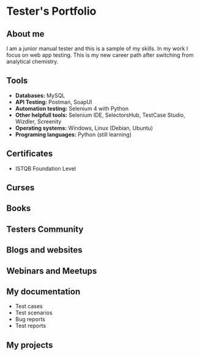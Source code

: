 # Tester's Portfolio
## About me
I am a junior manual tester and this is a sample of my skills. In my work I focus on web app testing. This is my new career path after switching from analytical chemistry.
## Tools
* **Databases:** MySQL
* **API Testing:** Postman, SoapUI
* **Automation testing:** Selenium 4 with Python
* **Other helpfull tools:** Selenium IDE, SelectorsHub, TestCase Studio, Wizdler, Screenity
* **Operating systems:** Windows, Linux (Debian, Ubuntu)
* **Programing languages:** Python (still learning)
## Certificates
* ISTQB Foundation Level
## Curses
## Books
## Testers Community
## Blogs and websites
## Webinars and Meetups
## My documentation
* Test cases
* Test scenarios
* Bug reports
* Test reports
## My projects
